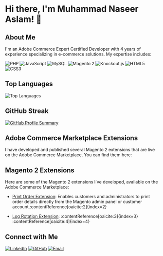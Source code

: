 # Hi there, I'm Muhammad Naseer Aslam! 👋

## About Me
I'm an Adobe Commerce Expert Certified Developer with 4 years of experience specializing in e-commerce solutions. My expertise includes:

![PHP](https://img.shields.io/badge/PHP-777BB4?style=for-the-badge&logo=php&logoColor=white)
![JavaScript](https://img.shields.io/badge/JavaScript-F7DF1E?style=for-the-badge&logo=javascript&logoColor=black)
![MySQL](https://img.shields.io/badge/MySQL-4479A1?style=for-the-badge&logo=mysql&logoColor=white)
![Magento 2](https://img.shields.io/badge/Magento_2-EE672F?style=for-the-badge&logo=magento&logoColor=white)
![Knockout.js](https://img.shields.io/badge/Knockout.js-9E2B2B?style=for-the-badge&logo=knockout.js&logoColor=white)
![HTML5](https://img.shields.io/badge/HTML5-E34F26?style=for-the-badge&logo=html5&logoColor=white)
![CSS3](https://img.shields.io/badge/CSS3-1572B6?style=for-the-badge&logo=css3&logoColor=white)

## Top Languages
![Top Languages](https://github-readme-stats.vercel.app/api/top-langs/?username=naseeraslam&layout=compact&theme=radical)

## GitHub Streak
[![GitHub Profile Summary](https://github-profile-summary-cards.vercel.app/api/cards/profile-details?username=naseeraslam&theme=radical)](https://github.com/naseeraslam)


## Adobe Commerce Marketplace Extensions
I have developed and published several Magento 2 extensions that are live on the Adobe Commerce Marketplace. You can find them here:

## Magento 2 Extensions

Here are some of the Magento 2 extensions I've developed, available on the Adobe Commerce Marketplace:

- [Print Order Extension](https://commercemarketplace.adobe.com/codecrafters-module-printorder.html): Enables customers and administrators to print order details directly from the Magento admin panel or customer account.&#8203;:contentReference[oaicite:2]{index=2}

- [Log Rotation Extension](https://commercemarketplace.adobe.com/codecrafters-module-logrotation.html): :contentReference[oaicite:3]{index=3}&#8203;:contentReference[oaicite:4]{index=4}


## Connect with Me
[![LinkedIn](https://img.shields.io/badge/LinkedIn-0A66C2?style=for-the-badge&logo=linkedin&logoColor=white)](https://www.linkedin.com/in/muhammad-naseer-aslam-magento-developer/)
[![GitHub](https://img.shields.io/badge/GitHub-181717?style=for-the-badge&logo=github&logoColor=white)](https://github.com/naseeraslam)
[![Email](https://img.shields.io/badge/Email-D14836?style=for-the-badge&logo=gmail&logoColor=white)](mailto:naseeraslam456@gmail.com)



